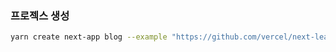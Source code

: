 ### 프로젝스 생성

```bash
yarn create next-app blog --example "https://github.com/vercel/next-learn/tree/master/basics/learn-starter"
```
